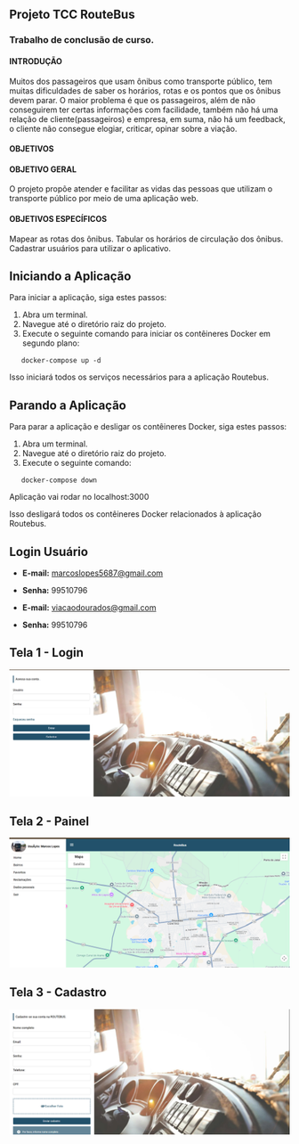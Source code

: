 ## Projeto TCC RouteBus 

### Trabalho de conclusão de curso.

#### INTRODUÇÃO
Muitos dos passageiros que usam ônibus como transporte público, tem muitas dificuldades de saber os horários, rotas e os pontos que os ônibus devem parar. O maior problema é que os passageiros, além de não conseguirem ter certas informações com facilidade, também não há uma relação de cliente(passageiros) e empresa, em suma, não há um feedback, o cliente não consegue elogiar, criticar, opinar sobre a viação.

#### OBJETIVOS

#### OBJETIVO GERAL
O projeto propõe atender e facilitar as vidas das pessoas que utilizam o transporte público por meio de uma aplicação web.

#### OBJETIVOS ESPECÍFICOS

Mapear as rotas dos ônibus.
Tabular os horários de circulação dos ônibus.
Cadastrar usuários para utilizar o aplicativo.  	

## Iniciando a Aplicação

Para iniciar a aplicação, siga estes passos:

1. Abra um terminal.
2. Navegue até o diretório raiz do projeto.
3. Execute o seguinte comando para iniciar os contêineres Docker em segundo plano:

```
   docker-compose up -d
```

Isso iniciará todos os serviços necessários para a aplicação Routebus.

## Parando a Aplicação

Para parar a aplicação e desligar os contêineres Docker, siga estes passos:

1. Abra um terminal.
2. Navegue até o diretório raiz do projeto.
3. Execute o seguinte comando:

```
   docker-compose down
```

Aplicação vai rodar no localhost:3000

Isso desligará todos os contêineres Docker relacionados à aplicação Routebus.

## Login Usuário

- **E-mail:** marcoslopes5687@gmail.com
- **Senha:** 99510796

- **E-mail:** viacaodourados@gmail.com
- **Senha:** 99510796

 ## Tela 1 - Login
![Painel da Aplicação - TELA 1](https://github.com/marcosggoncalves/routebus/blob/master/prints/login.png)

 ## Tela 2 - Painel
![Painel da painel - TELA 1](https://github.com/marcosggoncalves/routebus/blob/master/prints/painel.png)

 ## Tela 3 - Cadastro
![Painel da painel - TELA 1](https://github.com/marcosggoncalves/routebus/blob/master/prints/cadastro.png)

